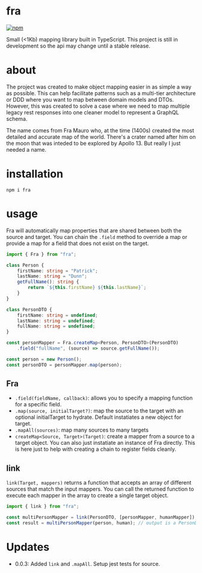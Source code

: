 # fra

[![npm](https://img.shields.io/npm/v/fra.svg?style=for-the-badge)](https://www.npmjs.com/package/fra)

Small (<1Kb) mapping library built in TypeScript. This project is still in development so the api may change until a stable release.

# about

The project was created to make object mapping easier in as simple a way as possible. This can help facilitate patterns such as a multi-tier architecture or DDD where you want to map between domain models and DTOs. However, this was created to solve a case where we need to map multiple legacy rest responses into one cleaner model to represent a GraphQL schema.

The name comes from Fra Mauro who, at the time (1400s) created the most detailed and accurate map of the world. There's a crater named after him on the moon that was inteded to be explored by Apollo 13. But really I just needed a name.

# installation

`npm i fra`

# usage

Fra will automatically map properties that are shared between both the source and target. You can chain the `.field` method to override a map or provide a map for a field that does not exist on the target.

```typescript
import { Fra } from "fra";

class Person {
    firstName: string = "Patrick";
    lastName: string = "Dunn";
    getFullName(): string {
        return `${this.firstName} ${this.lastName}`;
    }
}

class PersonDTO {
    firstName: string = undefined;
    lastName: string = undefined;
    fullName: string = undefined;
}

const personMapper = Fra.createMap<Person, PersonDTO>(PersonDTO)
    .field("fullName", (source) => source.getFullName());

const person = new Person();
const personDTO = personMapper.map(person);
```

## Fra
- `.field(fieldName, callback)`: allows you to specify a mapping function for a specific field.
- `.map(source, initialTarget?)`: map the source to the target with an optional initialTarget to hydrate. Default instatiates a new object for target.
- `.mapAll(sources)`: map many sources to many targets
- `createMap<Source, Target>(Target)`: create a mapper from a source to a target object. You can also just instatiate an instance of Fra directly. This is here just to help with creating a chain to register fields cleanly.

## link

`link(Target, mappers)` returns a function that accepts an array of different sources that match the input mappers. You can call the returned function to execute each mapper in the array to create a single target object.

```typescript
import { link } from "fra";

const multiPersonMapper = link(PersonDTO, [personMapper, humanMapper]);
const result = multiPersonMapper(person, human); // output is a PersonDTO mapped from both the human and person object
```

# Updates

- 0.0.3: Added `link` and `.mapAll`. Setup jest tests for source.